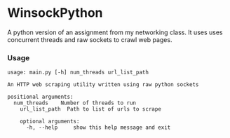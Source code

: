 # WinsockPython
A python version of an assignment from my networking class. It uses uses concurrent threads and raw sockets to crawl web pages.

### Usage
```
usage: main.py [-h] num_threads url_list_path

An HTTP web scraping utility written using raw python sockets

positional arguments:
  num_threads    Number of threads to run
    url_list_path  Path to list of urls to scrape

    optional arguments:
      -h, --help     show this help message and exit
```
